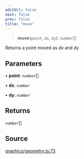 ```yaml
---
editUrl: false
next: false
prev: false
title: "move"
---
```


> **move**(`point`, `dx`, `dy`): `number`[]

Returns a point moved as dx and dy

## Parameters

• **point**: `number`[]

• **dx**: `number`

• **dy**: `number`

## Returns

`number`[]

## Source

[graphics/geometry.ts:73](https://github.com/dgmjs/dgmjs/blob/c296d113d513e412f08f9016159ca40d11e704cd/packages/core/src/graphics/geometry.ts#L73)
